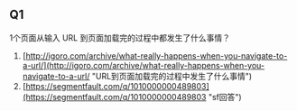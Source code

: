 ## Q1
1个页面从输入 URL 到页面加载完的过程中都发生了什么事情？
1. [http://igoro.com/archive/what-really-happens-when-you-navigate-to-a-url/](http://igoro.com/archive/what-really-happens-when-you-navigate-to-a-url/ "URL到页面加载完的过程中发生了什么事情")
2. [https://segmentfault.com/q/1010000000489803](https://segmentfault.com/q/1010000000489803 "sf回答")